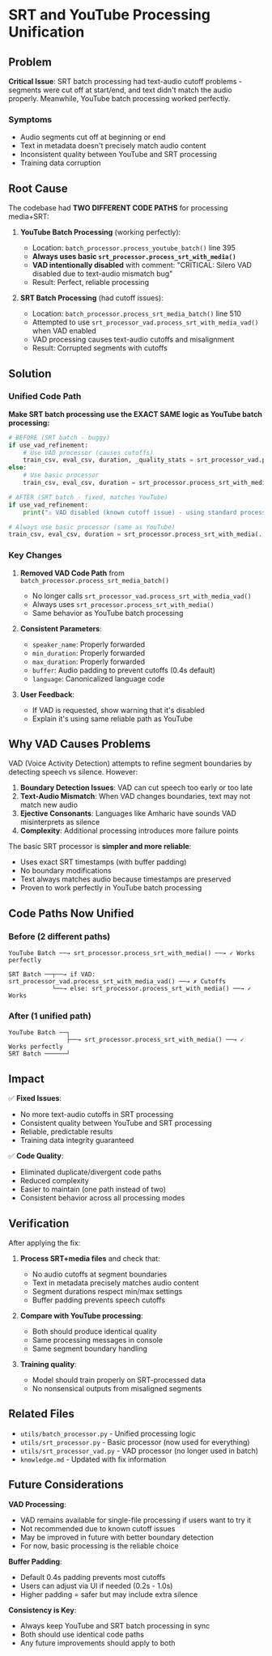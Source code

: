 # SRT and YouTube Processing Unification

## Problem

**Critical Issue**: SRT batch processing had text-audio cutoff problems - segments were cut off at start/end, and text didn't match the audio properly. Meanwhile, YouTube batch processing worked perfectly.

### Symptoms
- Audio segments cut off at beginning or end
- Text in metadata doesn't precisely match audio content
- Inconsistent quality between YouTube and SRT processing
- Training data corruption

## Root Cause

The codebase had **TWO DIFFERENT CODE PATHS** for processing media+SRT:

1. **YouTube Batch Processing** (working perfectly):
   - Location: `batch_processor.process_youtube_batch()` line 395
   - **Always uses basic `srt_processor.process_srt_with_media()`**
   - **VAD intentionally disabled** with comment: "CRITICAL: Silero VAD disabled due to text-audio mismatch bug"
   - Result: Perfect, reliable processing

2. **SRT Batch Processing** (had cutoff issues):
   - Location: `batch_processor.process_srt_media_batch()` line 510
   - Attempted to use `srt_processor_vad.process_srt_with_media_vad()` when VAD enabled
   - VAD processing causes text-audio cutoffs and misalignment
   - Result: Corrupted segments with cutoffs

## Solution

### Unified Code Path

**Make SRT batch processing use the EXACT SAME logic as YouTube batch processing:**

```python
# BEFORE (SRT batch - buggy)
if use_vad_refinement:
    # Use VAD processor (causes cutoffs)
    train_csv, eval_csv, duration, _quality_stats = srt_processor_vad.process_srt_with_media_vad(...)
else:
    # Use basic processor
    train_csv, eval_csv, duration = srt_processor.process_srt_with_media(...)

# AFTER (SRT batch - fixed, matches YouTube)
if use_vad_refinement:
    print("⚠ VAD disabled (known cutoff issue) - using standard processing")

# Always use basic processor (same as YouTube)
train_csv, eval_csv, duration = srt_processor.process_srt_with_media(...)
```

### Key Changes

1. **Removed VAD Code Path** from `batch_processor.process_srt_media_batch()`
   - No longer calls `srt_processor_vad.process_srt_with_media_vad()`
   - Always uses `srt_processor.process_srt_with_media()`
   - Same behavior as YouTube batch processing

2. **Consistent Parameters**:
   - `speaker_name`: Properly forwarded
   - `min_duration`: Properly forwarded  
   - `max_duration`: Properly forwarded
   - `buffer`: Audio padding to prevent cutoffs (0.4s default)
   - `language`: Canonicalized language code

3. **User Feedback**:
   - If VAD is requested, show warning that it's disabled
   - Explain it's using same reliable path as YouTube

## Why VAD Causes Problems

VAD (Voice Activity Detection) attempts to refine segment boundaries by detecting speech vs silence. However:

1. **Boundary Detection Issues**: VAD can cut speech too early or too late
2. **Text-Audio Mismatch**: When VAD changes boundaries, text may not match new audio
3. **Ejective Consonants**: Languages like Amharic have sounds VAD misinterprets as silence
4. **Complexity**: Additional processing introduces more failure points

The basic SRT processor is **simpler and more reliable**:
- Uses exact SRT timestamps (with buffer padding)
- No boundary modifications
- Text always matches audio because timestamps are preserved
- Proven to work perfectly in YouTube batch processing

## Code Paths Now Unified

### Before (2 different paths)
```
YouTube Batch ──→ srt_processor.process_srt_with_media() ──→ ✓ Works perfectly

SRT Batch ──┬──→ if VAD: srt_processor_vad.process_srt_with_media_vad() ──→ ✗ Cutoffs
            └──→ else: srt_processor.process_srt_with_media() ──→ ✓ Works
```

### After (1 unified path)
```
YouTube Batch ──┐
                ├──→ srt_processor.process_srt_with_media() ──→ ✓ Works perfectly
SRT Batch ──────┘
```

## Impact

✅ **Fixed Issues**:
- No more text-audio cutoffs in SRT processing
- Consistent quality between YouTube and SRT processing
- Reliable, predictable results
- Training data integrity guaranteed

✅ **Code Quality**:
- Eliminated duplicate/divergent code paths
- Reduced complexity
- Easier to maintain (one path instead of two)
- Consistent behavior across all processing modes

## Verification

After applying the fix:

1. **Process SRT+media files** and check that:
   - No audio cutoffs at segment boundaries
   - Text in metadata precisely matches audio content
   - Segment durations respect min/max settings
   - Buffer padding prevents speech cutoffs

2. **Compare with YouTube processing**:
   - Both should produce identical quality
   - Same processing messages in console
   - Same segment boundary handling

3. **Training quality**:
   - Model should train properly on SRT-processed data
   - No nonsensical outputs from misaligned segments

## Related Files

- `utils/batch_processor.py` - Unified processing logic
- `utils/srt_processor.py` - Basic processor (now used for everything)
- `utils/srt_processor_vad.py` - VAD processor (no longer used in batch)
- `knowledge.md` - Updated with fix information

## Future Considerations

**VAD Processing**:
- VAD remains available for single-file processing if users want to try it
- Not recommended due to known cutoff issues
- May be improved in future with better boundary detection
- For now, basic processing is the reliable choice

**Buffer Padding**:
- Default 0.4s padding prevents most cutoffs
- Users can adjust via UI if needed (0.2s - 1.0s)
- Higher padding = safer but may include extra silence

**Consistency is Key**:
- Always keep YouTube and SRT batch processing in sync
- Both should use identical code paths
- Any future improvements should apply to both
